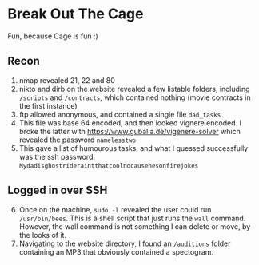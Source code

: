 # Break Out The Cage

Fun, because Cage is fun :)

## Recon

1. nmap revealed 21, 22 and 80
2. nikto and dirb on the website revealed a few listable folders, including `/scripts` and `/contracts`, which contained nothing (movie contracts in the first instance)
3. ftp allowed anonymous, and contained a single file `dad_tasks`
4. This file was base 64 encoded, and then looked vignere encoded. I broke the latter with https://www.guballa.de/vigenere-solver which revealed the password `namelesstwo`
5. This gave a list of humourous tasks, and what I guessed successfully was the ssh password: `Mydadisghostrideraintthatcoolnocausehesonfirejokes`

## Logged in over SSH

6. Once on the machine, `sudo -l` revealed the user could run `/usr/bin/bees`. This is a shell script that just runs the `wall` command. However, the wall command is not something I can delete or move, by the looks of it.
7. Navigating to the website directory, I found an `/auditions` folder containing an MP3 that obviously contained a spectogram.